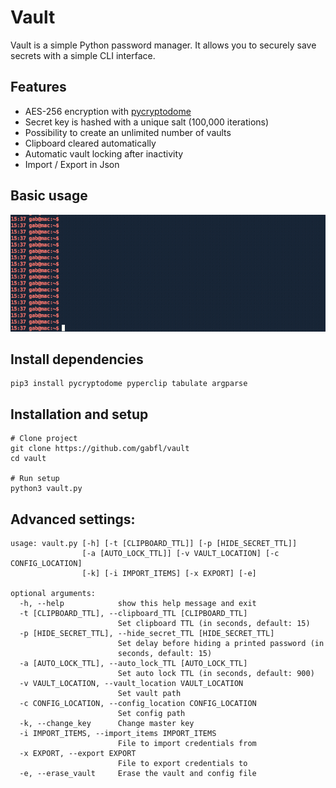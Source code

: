 # Vault

Vault is a simple Python password manager. It allows you to securely save secrets with a simple CLI interface.

## Features

 - AES-256 encryption with [pycryptodome](http://legrandin.github.io/pycryptodome/)
 - Secret key is hashed with a unique salt (100,000 iterations)
 - Possibility to create an unlimited number of vaults
 - Clipboard cleared automatically
 - Automatic vault locking after inactivity
 - Import / Export in Json

## Basic usage

![Demo](img/demo.gif)

## Install dependencies

```
pip3 install pycryptodome pyperclip tabulate argparse
```

## Installation and setup

```
# Clone project
git clone https://github.com/gabfl/vault
cd vault

# Run setup
python3 vault.py
```

## Advanced settings:

```
usage: vault.py [-h] [-t [CLIPBOARD_TTL]] [-p [HIDE_SECRET_TTL]]
                [-a [AUTO_LOCK_TTL]] [-v VAULT_LOCATION] [-c CONFIG_LOCATION]
                [-k] [-i IMPORT_ITEMS] [-x EXPORT] [-e]

optional arguments:
  -h, --help            show this help message and exit
  -t [CLIPBOARD_TTL], --clipboard_TTL [CLIPBOARD_TTL]
                        Set clipboard TTL (in seconds, default: 15)
  -p [HIDE_SECRET_TTL], --hide_secret_TTL [HIDE_SECRET_TTL]
                        Set delay before hiding a printed password (in
                        seconds, default: 15)
  -a [AUTO_LOCK_TTL], --auto_lock_TTL [AUTO_LOCK_TTL]
                        Set auto lock TTL (in seconds, default: 900)
  -v VAULT_LOCATION, --vault_location VAULT_LOCATION
                        Set vault path
  -c CONFIG_LOCATION, --config_location CONFIG_LOCATION
                        Set config path
  -k, --change_key      Change master key
  -i IMPORT_ITEMS, --import_items IMPORT_ITEMS
                        File to import credentials from
  -x EXPORT, --export EXPORT
                        File to export credentials to
  -e, --erase_vault     Erase the vault and config file
```
